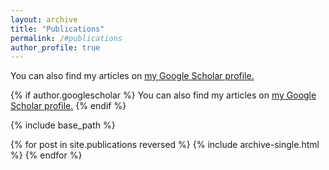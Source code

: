 ```yaml
---
layout: archive
title: "Publications"
permalink: /#publications
author_profile: true
---
```


You can also find my articles on <u><a href="https://scholar.google.com/citations?user=exOp9McAAAAJ">my Google Scholar profile</a>.</u>

{% if author.googlescholar %}
  You can also find my articles on <u><a href="{{author.googlescholar}}">my Google Scholar profile</a>.</u>
{% endif %}

{% include base_path %}

{% for post in site.publications reversed %}
  {% include archive-single.html %}
{% endfor %}
